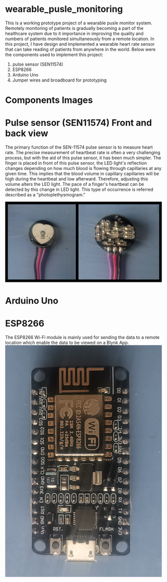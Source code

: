 # wearable_pusle_monitoring
This is a working prototype project of a wearable pusle monitor system. Remotely monitoring of patients is gradually becoming a part of the healthcare system due to it importance in improving the quality and numbers of patients monitored simultaneously from a remote location. In this project, I have design and implemented a wearable heart rate sensor that can take reading of patients from anywhere in the world. Below were the components used to implement this project:

1. pulse sensor (SEN11574)
2.  ESP8266
3.  Arduino Uno
4.  Jumper wires and broadboard for prototyping

# Components Images 
 
# Pulse sensor (SEN11574) Front and back view
The primary function of the SEN-11574 pulse sensor is to measure heart rate. The precise measurement of heartbeat rate is often a very challenging process, but with the aid of this pulse sensor, it has been much simpler. The finger is placed in front of this pulse sensor, the LED light's reflection changes depending on how much blood is flowing through capillaries at any given time. This implies that the blood volume in capillary capillaries will be high during the heartbeat and low afterward. Therefore, adjusting this volume alters the LED light. The pace of a finger's heartbeat can be detected by this change in LED light. This type of occurrence is referred described as a "photoplethysmogram."

![pusel](combined.jpg) 

# Arduino Uno

# ESP8266
The ESP8266 Wi-Fi module is mainly used for sending the data to a remote location which enable the data to be viewed on a Blynk App.
![esp8266](ESP8266.jpg)



   
 
